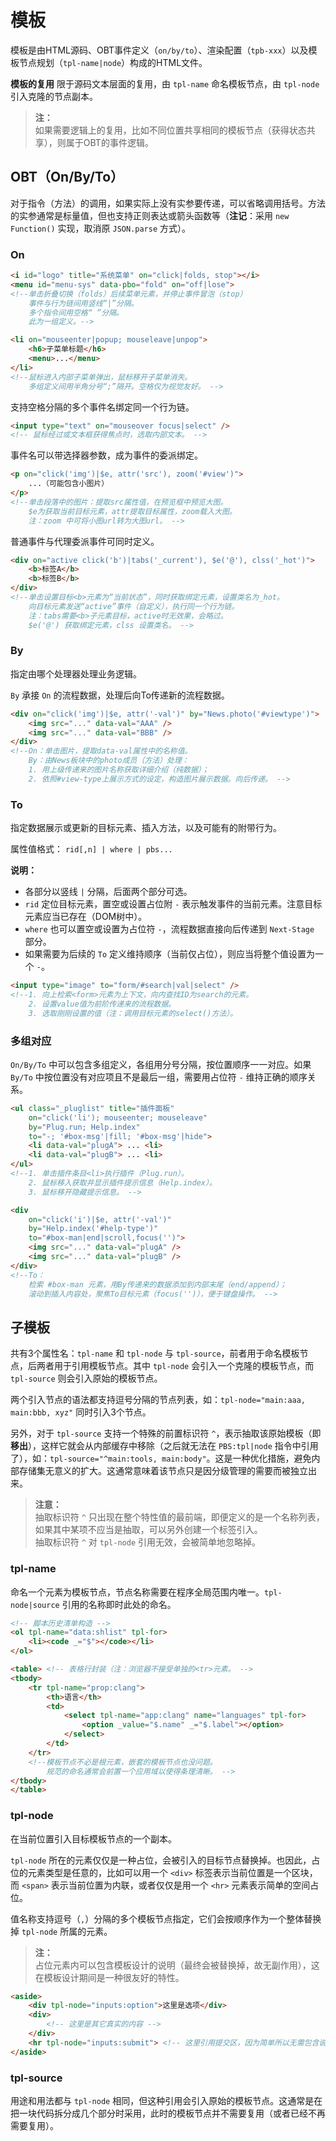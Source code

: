 # 模板

模板是由HTML源码、OBT事件定义（`on/by/to`）、渲染配置（`tpb-xxx`）以及模板节点规划（`tpl-name|node`）构成的HTML文件。

**模板的复用** 限于源码文本层面的复用，由 `tpl-name` 命名模板节点，由 `tpl-node` 引入克隆的节点副本。

> **注：**<br>
> 如果需要逻辑上的复用，比如不同位置共享相同的模板节点（获得状态共享），则属于OBT的事件逻辑。


## OBT（On/By/To）

对于指令（方法）的调用，如果实际上没有实参要传递，可以省略调用括号。方法的实参通常是标量值，但也支持正则表达或箭头函数等（**注记**：采用 `new Function()` 实现，取消原 `JSON.parse` 方式）。


### On

```html
<i id="logo" title="系统菜单" on="click|folds, stop"></i>
<menu id="menu-sys" data-pbo="fold" on="off|lose">
<!--单击折叠切换（folds）后续菜单元素，并停止事件冒泡（stop）
    事件与行为链间用竖线“|”分隔。
    多个指令间用空格“ ”分隔。
    此为一组定义。-->
```

```html
<li on="mouseenter|popup; mouseleave|unpop">
    <h6>子菜单标题</h6>
    <menu>...</menu>
</li>
<!--鼠标进入内部子菜单弹出，鼠标移开子菜单消失。
    多组定义间用半角分号“;”隔开。空格仅为视觉友好。 -->
```

支持空格分隔的多个事件名绑定同一个行为链。

```html
<input type="text" on="mouseover focus|select" />
<!-- 鼠标经过或文本框获得焦点时，选取内部文本。 -->
```

事件名可以带选择器参数，成为事件的委派绑定。

```html
<p on="click('img')|$e, attr('src'), zoom('#view')">
    ...（可能包含小图片）
</p>
<!--单击段落中的图片：提取src属性值，在预览框中预览大图。
    $e为获取当前目标元素，attr提取目标属性，zoom载入大图。
    注：zoom 中可将小图url转为大图url。 -->
```

普通事件与代理委派事件可同时定义。

```html
<div on="active click('b')|tabs('_current'), $e('@'), clss('_hot')">
    <b>标签A</b>
    <b>标签B</b>
</div>
<!--单击设置目标<b>元素为“当前状态”，同时获取绑定元素，设置类名为_hot。
    向目标元素发送“active”事件（自定义），执行同一个行为链。
    注：tabs需要<b>子元素目标，active时无效果，会略过。
    $e('@') 获取绑定元素，clss 设置类名。 -->
```


### By

指定由哪个处理器处理业务逻辑。

`By` 承接 `On` 的流程数据，处理后向To传递新的流程数据。

```html
<div on="click('img')|$e, attr('-val')" by="News.photo('#viewtype')">
    <img src="..." data-val="AAA" />
    <img src="..." data-val="BBB" />
</div>
<!--On：单击图片，提取data-val属性中的名称值。
    By：由News板块中的photo成员（方法）处理：
    1. 用上级传递来的图片名称获取详细介绍（纯数据）；
    2. 依照#view-type上展示方式的设定，构造图片展示数据。向后传递。 -->
```


### To

指定数据展示或更新的目标元素、插入方法，以及可能有的附带行为。

属性值格式： `rid[,n] | where | pbs...`

**说明：**

- 各部分以竖线 `|` 分隔，后面两个部分可选。
- `rid` 定位目标元素，置空或设置占位附 `-` 表示触发事件的当前元素。注意目标元素应当已存在（DOM树中）。
- `where` 也可以置空或设置为占位符 `-`，流程数据直接向后传递到 `Next-Stage` 部分。
- 如果需要为后续的 `To` 定义维持顺序（当前仅占位），则应当将整个值设置为一个 `-`。

```html
<input type="image" to="form/#search|val|select" />
<!--1. 向上检索<form>元素为上下文，向内查找ID为search的元素。
    2. 设置value值为前阶传递来的流程数据。
    3. 选取刚刚设置的值（注：调用目标元素的select()方法）。
```


### 多组对应

`On/By/To` 中可以包含多组定义，各组用分号分隔，按位置顺序一一对应。如果 `By/To` 中按位置没有对应项且不是最后一组，需要用占位符 `-` 维持正确的顺序关系。

```html
<ul class="_pluglist" title="插件面板"
    on="click('li'); mouseenter; mouseleave"
    by="Plug.run; Help.index"
    to="-; '#box-msg'|fill; '#box-msg'|hide">
    <li data-val="plugA"> ... <li>
    <li data-val="plugB"> ... <li>
</ul>
<!--1. 单击插件条目<li>执行插件（Plug.run）。
    2. 鼠标移入获取并显示插件提示信息（Help.index）。
    3. 鼠标移开隐藏提示信息。 -->
```


```html
<div
    on="click('i')|$e, attr('-val')"
    by="Help.index('#help-type')"
    to="#box-man|end|scroll,focus('')">
    <img src="..." data-val="plugA" />
    <img src="..." data-val="plugB" />
</div>
<!--To：
    检索 #box-man 元素，用By传递来的数据添加到内部末尾（end/append）；
    滚动到插入内容处，聚焦To目标元素（focus('')），便于键盘操作。 -->
```


## 子模板

共有3个属性名：`tpl-name` 和 `tpl-node` 与 `tpl-source`，前者用于命名模板节点，后两者用于引用模板节点。其中 `tpl-node` 会引入一个克隆的模板节点，而 `tpl-source` 则会引入原始的模板节点。

两个引入节点的语法都支持逗号分隔的节点列表，如：`tpl-node="main:aaa, main:bbb, xyz"` 同时引入3个节点。

另外，对于 `tpl-source` 支持一个特殊的前置标识符 `^`，表示抽取该原始模板（即 **移出**），这样它就会从内部缓存中移除（之后就无法在 `PBS:tpl|node` 指令中引用了），如：`tpl-source="^main:tools, main:body"`。这是一种优化措施，避免内部存储集无意义的扩大。这通常意味着该节点只是因分级管理的需要而被独立出来。

> **注意：**<br>
> 抽取标识符 `^` 只出现在整个特性值的最前端，即便定义的是一个名称列表，如果其中某项不应当是抽取，可以另外创建一个标签引入。<br>
> 抽取标识符 `^` 对 `tpl-node` 引用无效，会被简单地忽略掉。<br>


### tpl-name

命名一个元素为模板节点，节点名称需要在程序全局范围内唯一。`tpl-node|source` 引用的名称即时此处的命名。

```html
<!-- 脚本历史清单构造 -->
<ol tpl-name="data:shlist" tpl-for>
    <li><code _="$"></code></li>
</ol>
```

```html
<table> <!-- 表格行封装（注：浏览器不接受单独的<tr>元素。 -->
<tbody>
    <tr tpl-name="prop:clang">
        <th>语言</th>
        <td>
            <select tpl-name="app:clang" name="languages" tpl-for>
                <option _value="$.name" _="$.label"></option>
            </select>
        </td>
    </tr>
    <!--模板节点不必是根元素，嵌套的模板节点也没问题。
        规范的命名通常会前置一个应用域以使得条理清晰。 -->
</tbody>
</table>
```


### tpl-node

在当前位置引入目标模板节点的一个副本。

`tpl-node` 所在的元素仅仅是一种占位，会被引入的目标节点替换掉。也因此，占位的元素类型是任意的，比如可以用一个 `<div>` 标签表示当前位置是一个区块，而 `<span>` 表示当前位置为内联，或者仅仅是用一个 `<hr>` 元素表示简单的空间占位。

值名称支持逗号（`,`）分隔的多个模板节点指定，它们会按顺序作为一个整体替换掉 `tpl-node` 所属的元素。

> **注：**<br>
> 占位元素内可以包含模板设计的说明（最终会被替换掉，故无副作用），这在模板设计期间是一种很友好的特性。

```html
<aside>
    <div tpl-node="inputs:option">这里是选项</div>
    <div>
        <!-- 这里是其它真实的内容 -->
    </div>
    <hr tpl-node="inputs:submit"> <!-- 这里引用提交区，因为简单所以无需包含说明 -->
</aside>
```


### tpl-source

用途和用法都与 `tpl-node` 相同，但这种引用会引入原始的模板节点。这通常是在把一块代码拆分成几个部分时采用，此时的模板节点并不需要复用（或者已经不再需要复用）。
